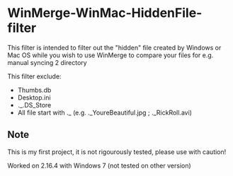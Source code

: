 # WinMerge-WinMac-HiddenFile-filter
This filter is intended to filter out the "hidden" file created by Windows or Mac OS while you wish to use WinMerge to compare your files for e.g. manual syncing 2 directory

This filter exclude:
- Thumbs.db
- Desktop.ini
- ._.DS_Store
- All file start with ._ (e.g. ._YoureBeautiful.jpg ; ._RickRoll.avi)

## Note
This is my first project, it is not rigourously tested, please use with caution!

Worked on 2.16.4 with Windows 7 (not tested on other version)
